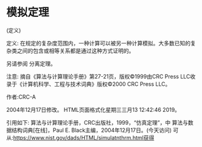 # 模拟定理


(定义)



定义:
在规定的复杂度范围内，一种计算可以被另一种计算模拟。大多数已知的复杂类之间的包含或相等关系都是通过这种方式证明的。



另请参阅
分离定理。



注意:
摘自《算法与计算理论手册》第27-21页，版权©1999由CRC Press LLC收录于《计算机科学、工程与技术词典》版权©2000 CRC Press LLC。


作者:CRC-A







2004年12月17日修改。
HTML页面格式化星期三三月13 12:42:46 2019。



引用如下:
算法与计算理论手册，CRC出版社，1999，“仿真定理”，中
算法与数据结构词典[在线]，Paul E. Black主编，2004年12月17日。(今天访问)
可从:https://www.nist.gov/dads/HTML/simulatnthrm.html获得